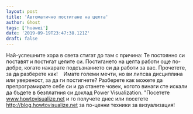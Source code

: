 ```yaml
---
layout: post
title: 'Автоматично постигане на целта'
author: Ghost
tags: ['huawei']
date: '2019-09-19T23:47:38.121Z'
draft: false
---
```


Най-успешните хора в света стигат до там с причина: Те постоянно си поставят и постигат целите си. Постигането на целта работи още по-добре, когато накарате подсъзнанието си да работи за вас. Прочетете, за да разберете как!    Имате големи мечти, но ви липсва дисциплина или увереност, за да ги постигнете? Разберете как можете да препрограмирате себе си и да станете човек, когото винаги сте искали да бъдете в безплатния си доклад Power Visualization. "Посетете www.howtovisualize.net и го получете днес или посетете http://blog.howtovisualize.net за по-ценни техники за визуализация!
